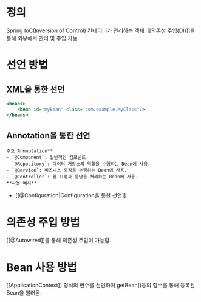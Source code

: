 # 정의

Spring IoC(Inversion of Control) 컨테이너가 관리하는 객체.
[[의존성 주입(DI)]]을 통해 외부에서 관리 및 주입 가능.

# 선언 방법

## XML을 통한 선언
```xml
<beans> 
	<bean id="myBean" class="com.example.MyClass"/> 
</beans>
```

## Annotation을 통한 선언
	주요 Annnotation**
	- `@Component`: 일반적인 컴포넌트.
	- `@Repository`: 데이터 저장소의 역할을 수행하는 Bean에 사용.
	- `@Service`: 비즈니스 로직을 수행하는 Bean에 사용.
	- `@Controller`: 웹 요청과 응답을 처리하는 Bean에 사용.
	**사용 예시**
	
- [[@Configuration|Configuration을 통한 선언]]
# 의존성 주입 방법

[[@Autowired]]를 통해 의존성 주입이 가능함.

# Bean 사용 방법

[[ApplicationContext]] 형식의 변수를 선언하여 getBean()등의 함수를 통해 등록된 Bean을 불러옴.